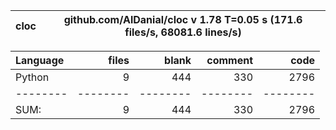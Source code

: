 cloc|github.com/AlDanial/cloc v 1.78  T=0.05 s (171.6 files/s, 68081.6 lines/s)
--- | ---

Language|files|blank|comment|code
:-------|-------:|-------:|-------:|-------:
Python|9|444|330|2796
--------|--------|--------|--------|--------
SUM:|9|444|330|2796

